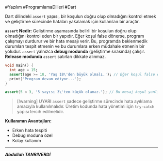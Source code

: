 #Yazılım #ProgramlamaDilleri #Dart 

Dart dilindeki `assert` yapısı, bir koşulun doğru olup olmadığını kontrol etmek ve geliştirme sürecinde hataları yakalamak için kullanılan bir araçtır.

**`assert` Nedir:**  Geliştirme aşamasında belirli bir koşulun doğru olup olmadığını kontrol eden bir yapıdır. Eğer koşul  false  dönerse, program çalışmayı durdurur ve bir hata mesajı verir. Bu, programda beklenmedik durumları tespit etmenin ve bu durumlara erken müdahale etmenin bir yoludur. `assert` yalnızca **debug modunda** (geliştirme sırasında) çalışır. **Release modunda** `assert` satırları dikkate alınmaz. 

```dart
void main() {
  int age = 15;
  assert(age >= 18, 'Yaş 18\'den büyük olmalı.'); // Eğer koşul false olursa hata fırlatılır
  print('Program devam ediyor...');
}

```

```dart
assert(5 < 3, '5 sayısı 3\'ten küçük olamaz.'); // Bu mesaj koşul yanlış olunca gösterilecek.

```

> [!warning] UYARI
> `assert` sadece geliştirme sürecinde hata ayıklama amacıyla kullanılmalıdır. Üretim kodunda hata yönetimi için `try-catch` yapısı tercih edilmelidir.

**Kullanımın Avantajları:** 
- Erken hata tespiti
- Debug moduna özel
- Kolay kullanım

*** 
***Abdullah TANRIVERDİ***



 


